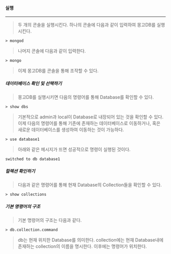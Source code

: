 #### 실행

------

> 두 개의 콘솔을 실행시킨다. 하나의 콘솔에 다음과 같이 입력하여 몽고DB를 실행시킨다.

```
> mongod
```

> 나머지 콘솔에 다음과 같이 입력한다.

```
> mongo
```

> 이제 몽고DB를 콘솔을 통해 조작할 수 있다.



##### 데이터베이스 확인 및 선택하기

> 몽고DB를 실행시키면 다음의 명령어를 통해 Database를 확인할 수 있다.

```
> show dbs
```

> 기본적으로 admin과 local이 Database로 내장되어 있는 것을 확인할 수 있다. 이제 다음의 명령어를 통해 기존에 존재하는 데이터베이스로 이동하거나, 혹은 새로운 데이터베이스를 생성하여 이동하는 것이 가능하다.

```
> use database1
```

> 아래와 같은 메시지가 뜨면 성공적으로 명령이 실행된 것이다.

```
switched to db database1
```



##### 컬렉션 확인하기

> 다음과 같은 명령어를 통해 현재 Database의 Collection들을 확인할 수 있다.

```
> show collections
```



##### 기본 명령어의 구조

> 기본 명령어의 구조는 다음과 같다.

```
> db.collection.command
```

> db는 현재 위치한 Database를 의미한다. collection에는 현재 Database내에 존재하는 collection의 이름을 명시한다. 이후에는 명령어가 위치한다.